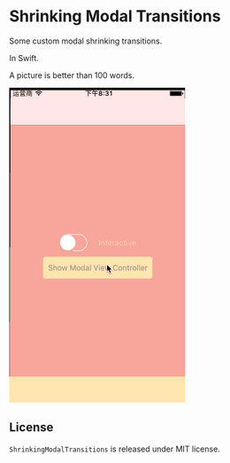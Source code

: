 # Shrinking Modal Transitions

Some custom modal shrinking transitions.

In Swift.

A picture is better than 100 words.

<img src="shrinking-modal-transitions.gif" width=318 height=568 />

## License

`ShrinkingModalTransitions` is released under MIT license.
